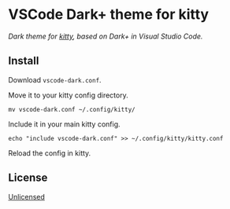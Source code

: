 # VSCode Dark+ theme for kitty

_Dark theme for [kitty](https://sw.kovidgoyal.net/kitty/), based on Dark+ in Visual Studio Code._

## Install

Download `vscode-dark.conf`.

Move it to your kitty config directory.

```
mv vscode-dark.conf ~/.config/kitty/
```

Include it in your main kitty config.

```
echo "include vscode-dark.conf" >> ~/.config/kitty/kitty.conf
```

Reload the config in kitty.

## License

[Unlicensed](./UNLICENSE.txt)
